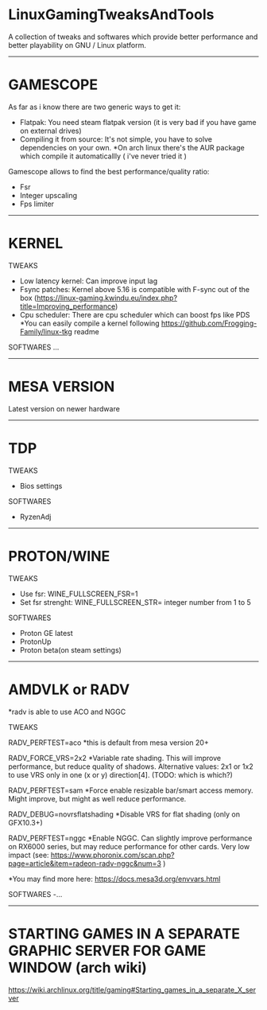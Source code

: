 # LinuxGamingTweaksAndTools
A collection of tweaks and softwares which provide better performance and better playability on GNU / Linux platform.



____________________________________________________________________________________________________
# GAMESCOPE

As far as i know there are two generic ways to get it:
  - Flatpak: You need steam flatpak version (it is very bad if you have game on external drives)
  - Compiling it from source: It's not simple, you have to solve dependencies on your own.
*On arch linux there's the AUR package which compile it automaticallly ( i've never tried it )

Gamescope allows to find the best performance/quality ratio:
- Fsr
- Integer upscaling
- Fps limiter


____________________________________________________________________________________________________
# KERNEL

TWEAKS
- Low latency kernel: Can improve input lag 
- Fsync patches: Kernel above 5.16 is compatible with F-sync out of the box (https://linux-gaming.kwindu.eu/index.php?title=Improving_performance)
- Cpu scheduler: There are cpu scheduler which can boost fps like PDS
*You can easily compile a kernel following https://github.com/Frogging-Family/linux-tkg readme


SOFTWARES
...

____________________________________________________________________________________________________
# MESA VERSION

Latest version on newer hardware


____________________________________________________________________________________________________
# TDP

TWEAKS
- Bios settings


SOFTWARES
- RyzenAdj


____________________________________________________________________________________________________
# PROTON/WINE

TWEAKS

- Use fsr: WINE_FULLSCREEN_FSR=1
- Set fsr strenght: WINE_FULLSCREEN_STR= integer number from 1 to 5



SOFTWARES
- Proton GE latest
- ProtonUp
- Proton beta(on steam settings)


____________________________________________________________________________________________________
# AMDVLK or RADV

*radv is able to use ACO and NGGC


TWEAKS

RADV_PERFTEST=aco
*this is default from mesa version 20+

RADV_FORCE_VRS=2x2
*Variable rate shading. This will improve performance, but reduce quality of shadows. Alternative values: 2x1 or 1x2 to use VRS only in one (x or y) direction[4]. (TODO: which is which?)

RADV_PERFTEST=sam
*Force enable resizable bar/smart access memory. Might improve, but might as well reduce performance.

RADV_DEBUG=novrsflatshading
*Disable VRS for flat shading (only on GFX10.3+)

RADV_PERFTEST=nggc
*Enable NGGC. Can slightly improve performance on RX6000 series, but may reduce performance for other cards. Very low impact (see: https://www.phoronix.com/scan.php?page=article&item=radeon-radv-nggc&num=3 )

*You may find more here: https://docs.mesa3d.org/envvars.html



SOFTWARES
-...

____________________________________________________________________________________________________
# STARTING GAMES IN A SEPARATE GRAPHIC SERVER FOR GAME WINDOW (arch wiki)
https://wiki.archlinux.org/title/gaming#Starting_games_in_a_separate_X_server





